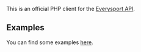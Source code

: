 This is an official PHP client for the [Everysport API](https://github.com/menmo/everysport-api-documentation).

## Examples

You can find some examples [here](examples.php).
